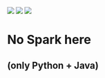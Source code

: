 [![](https://images.microbadger.com/badges/version/akr89/spark:none.svg)](https://microbadger.com/images/akr89/spark:none) [![](https://images.microbadger.com/badges/image/akr89/spark:none.svg)](https://microbadger.com/images/akr89/spark:none) [![](https://img.shields.io/badge/Docker%20Hub-%E2%86%92-blue.svg)](https://hub.docker.com/r/akr89/spark)

# No Spark here

## (only Python + Java)
